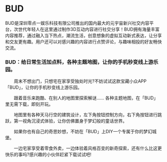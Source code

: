 # BUD

BUD是深圳零点一娱乐科技有限公司推出的国内最大的元宇宙新兴社交内容平台，次世代年轻人在这里通过制作3D互动内容进行社交分享！BUD拥有海量丰富内容推荐，通过融入当下热点，潮流生活，创意想象的虚拟互动新式表达，让分享和交友更有趣。用户还可以对感兴趣的内容进行点赞评论，与趣味相投的好友畅快交流。

### BUD：给日常生活加点料，各种主题地图，让你的手机秒变线上游乐园。

　　周末不想出门，只想宅在家享受独处时光?不妨试试这款宝藏小众APP「BUD」，让你的手机秒变线上游乐园。

　　跟着音乐来跑酷、在别人的地图里探索解谜…… 各种主题地图，在「BUD」里无需下载，即刻开玩。

　　地图里有各种天马行空的建筑设计，左下角按钮控制方向，右下角按钮进行跳跃，第一视角沉浸式体验，让你仿佛置身于梦幻般的童话世界。

　　如果你也有自己的奇思妙想，不妨在「BUD」上DIY一个专属于你的梦幻城堡。

　　一边宅家享受着零食外卖，一边体验着风格百变的新奇探索，还有什么比这更快乐的事吗?感兴趣的小伙伴赶紧下载试试吧!
